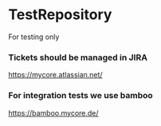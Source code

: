 # TestRepository
For testing only

### Tickets should be managed in JIRA
https://mycore.atlassian.net/


### For integration tests we use bamboo
https://bamboo.mycore.de/
